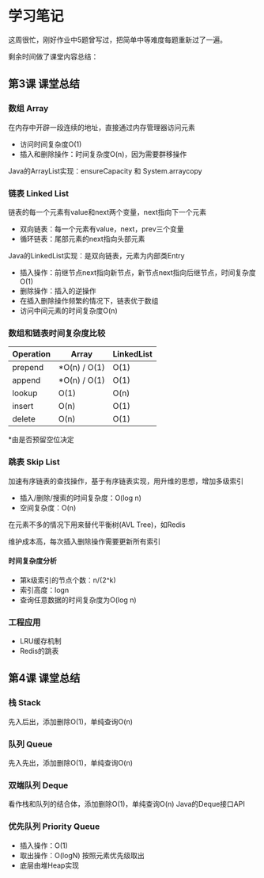 # 学习笔记

这周很忙，刚好作业中5题曾写过，把简单中等难度每题重新过了一遍。

剩余时间做了课堂内容总结：

## 第3课 课堂总结
### 数组 Array
在内存中开辟一段连续的地址，直接通过内存管理器访问元素
- 访问时间复杂度O(1)
- 插入和删除操作：时间复杂度O(n)，因为需要群移操作

Java的ArrayList实现：ensureCapacity 和 System.arraycopy

### 链表 Linked List
链表的每一个元素有value和next两个变量，next指向下一个元素
- 双向链表：每一个元素有value，next，prev三个变量
- 循环链表：尾部元素的next指向头部元素

Java的LinkedList实现：是双向链表，元素为内部类Entry<T>

- 插入操作：前继节点next指向新节点，新节点next指向后继节点，时间复杂度O(1)
- 删除操作：插入的逆操作
- 在插入删除操作频繁的情况下，链表优于数组
- 访问中间元素的时间复杂度O(n)

### 数组和链表时间复杂度比较
|Operation|Array|LinkedList|
|---|---|---|
|prepend|*O(n) / O(1)|O(1)|
|append|*O(n) / O(1)|O(1)|
|lookup|O(1)|O(n)|
|insert|O(n)|O(1)|
|delete|O(n)|O(1)|

*由是否预留空位决定

### 跳表 Skip List
加速有序链表的查找操作，基于有序链表实现，用升维的思想，增加多级索引

- 插入/删除/搜索的时间复杂度：O(log n)
- 空间复杂度：O(n)

在元素不多的情况下用来替代平衡树(AVL Tree)，如Redis

维护成本高，每次插入删除操作需要更新所有索引

#### 时间复杂度分析
- 第k级索引的节点个数：n/(2^k)
- 索引高度：logn
- 查询任意数据的时间复杂度为O(log n)


### 工程应用
- LRU缓存机制
- Redis的跳表

## 第4课 课堂总结
### 栈 Stack
先入后出，添加删除O(1)，单纯查询O(n)
### 队列 Queue
先入先出，添加删除O(1)，单纯查询O(n)
### 双端队列 Deque
看作栈和队列的结合体，添加删除O(1)，单纯查询O(n)
Java的Deque接口API
### 优先队列 Priority Queue
- 插入操作：O(1)
- 取出操作：O(logN) 按照元素优先级取出
- 底层由堆Heap实现
